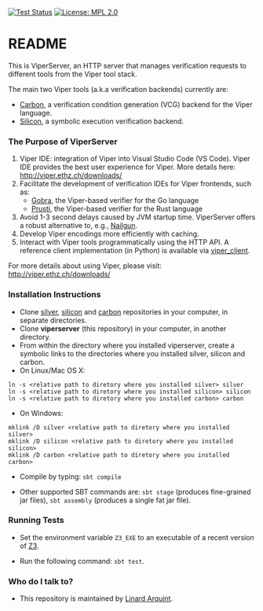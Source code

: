 [![Test Status](https://github.com/viperproject/viperserver/actions/workflows/scala.yml/badge.svg?branch=master)](https://github.com/viperproject/viperserver/actions/workflows/scala.yml?query=branch%3Amaster)
[![License: MPL 2.0](https://img.shields.io/badge/License-MPL%202.0-brightgreen.svg)](./LICENSE)


# README #

This is ViperServer, an HTTP server that manages verification requests to different tools from the Viper tool stack.

The main two Viper tools (a.k.a verification backends) currently are: 

- [Carbon](https://github.com/viperproject/carbon), a verification condition generation (VCG) backend for the Viper language.
- [Silicon](https://github.com/viperproject/silicon), a symbolic execution verification backend.


### The Purpose of ViperServer ###

1. Viper IDE: integration of Viper into Visual Studio Code (VS Code). Viper IDE provides the best user experience for Viper.
   More details here: http://viper.ethz.ch/downloads/
1. Facilitate the development of verification IDEs for Viper frontends, such as: 
    - [Gobra](https://github.com/viperproject/gobra), the Viper-based verifier for the Go language
    - [Prusti](https://github.com/viperproject/prusti-dev/), the Viper-based verifier for the Rust language
1. Avoid 1-3 second delays caused by JVM startup time. ViperServer offers a robust alternative to, e.g.,
   [Nailgun](https://github.com/facebook/nailgun).
1. Develop Viper encodings more efficiently with caching.
1. Interact with Viper tools programmatically using the HTTP API. A reference client implementation (in Python) is
   available via [viper_client](https://github.com/viperproject/viper_client).

For more details about using Viper, please visit: http://viper.ethz.ch/downloads/


### Installation Instructions ###

* Clone [silver](https://github.com/viperproject/silver/), [silicon](https://github.com/viperproject/silicon/) and [carbon](https://github.com/viperproject/carbon/) repositories in your computer, in separate directories.
* Clone **viperserver** (this repository) in your computer, in another directory.
* From within the directory where you installed viperserver, create a symbolic links to the directories where you installed silver, silicon and carbon.
* On Linux/Mac OS X:  
```
ln -s <relative path to diretory where you installed silver> silver  
ln -s <relative path to diretory where you installed silicon> silicon  
ln -s <relative path to diretory where you installed carbon> carbon  
```
* On Windows:  
```
mklink /D silver <relative path to diretory where you installed silver>  
mklink /D silicon <relative path to diretory where you installed silicon>  
mklink /D carbon <relative path to diretory where you installed carbon>  
```
* Compile by typing: ```sbt compile```

* Other supported SBT commands are: ```sbt stage``` (produces fine-grained jar files), ```sbt assembly``` (produces a single fat jar file).

### Running Tests ###

* Set the environment variable ```Z3_EXE``` to an executable of a recent version of [Z3](https://github.com/Z3Prover/z3).

* Run the following command: ```sbt test```.


### Who do I talk to? ###

* This repository is maintained by [Linard Arquint](mailto:linard.arquint@inf.ethz.ch).
